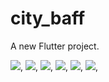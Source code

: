 # city_baff

A new Flutter project.

![](assets/image09.png),
![](assets/image08.png),
![](assets/image07.png),
![](assets/image06.png),
![](assets/image05.png),
![](assets/image04.png),
